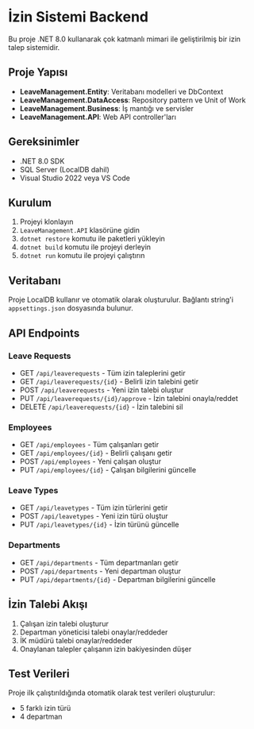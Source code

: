 # İzin Sistemi Backend

Bu proje .NET 8.0 kullanarak çok katmanlı mimari ile geliştirilmiş bir izin talep sistemidir.

## Proje Yapısı

- **LeaveManagement.Entity**: Veritabanı modelleri ve DbContext
- **LeaveManagement.DataAccess**: Repository pattern ve Unit of Work
- **LeaveManagement.Business**: İş mantığı ve servisler
- **LeaveManagement.API**: Web API controller'ları

## Gereksinimler

- .NET 8.0 SDK
- SQL Server (LocalDB dahil)
- Visual Studio 2022 veya VS Code

## Kurulum

1. Projeyi klonlayın
2. `LeaveManagement.API` klasörüne gidin
3. `dotnet restore` komutu ile paketleri yükleyin
4. `dotnet build` komutu ile projeyi derleyin
5. `dotnet run` komutu ile projeyi çalıştırın

## Veritabanı

Proje LocalDB kullanır ve otomatik olarak oluşturulur. Bağlantı string'i `appsettings.json` dosyasında bulunur.

## API Endpoints

### Leave Requests
- GET `/api/leaverequests` - Tüm izin taleplerini getir
- GET `/api/leaverequests/{id}` - Belirli izin talebini getir
- POST `/api/leaverequests` - Yeni izin talebi oluştur
- PUT `/api/leaverequests/{id}/approve` - İzin talebini onayla/reddet
- DELETE `/api/leaverequests/{id}` - İzin talebini sil

### Employees
- GET `/api/employees` - Tüm çalışanları getir
- GET `/api/employees/{id}` - Belirli çalışanı getir
- POST `/api/employees` - Yeni çalışan oluştur
- PUT `/api/employees/{id}` - Çalışan bilgilerini güncelle

### Leave Types
- GET `/api/leavetypes` - Tüm izin türlerini getir
- POST `/api/leavetypes` - Yeni izin türü oluştur
- PUT `/api/leavetypes/{id}` - İzin türünü güncelle

### Departments
- GET `/api/departments` - Tüm departmanları getir
- POST `/api/departments` - Yeni departman oluştur
- PUT `/api/departments/{id}` - Departman bilgilerini güncelle

## İzin Talebi Akışı

1. Çalışan izin talebi oluşturur
2. Departman yöneticisi talebi onaylar/reddeder
3. İK müdürü talebi onaylar/reddeder
4. Onaylanan talepler çalışanın izin bakiyesinden düşer

## Test Verileri

Proje ilk çalıştırıldığında otomatik olarak test verileri oluşturulur:
- 5 farklı izin türü
- 4 departman
